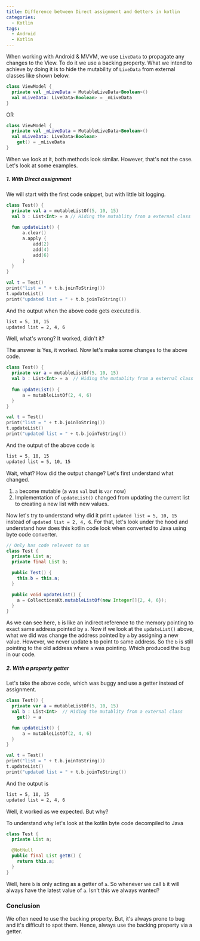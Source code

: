 ```yaml
---
title: Difference between Direct assignment and Getters in kotlin
categories:
  - Kotlin
tags:
  - Android
  - Kotlin
---
```


When working with Android & MVVM, we use `LiveData` to propagate any changes to the View. To do it we use a backing property. What we intend to achieve by doing it is to hide the mutability of `LiveData` from external classes like shown below.

```kotlin
class ViewModel {
  private val _mLiveData = MutableLiveData<Boolean>()
  val mLiveData: LiveData<Boolean> = _mLiveData
}
```
OR

```kotlin
class ViewModel {
  private val _mLiveData = MutableLiveData<Boolean>()
  val mLiveData: LiveData<Boolean>
    get() = _mLiveData
}
```

When we look at it, both methods look similar. However, that's not the case. Let's look at some examples.

##### 1. With Direct assignment
We will start with the first code snippet, but with little bit logging.

```kotlin
class Test() {
  private val a = mutableListOf(5, 10, 15)
  val b : List<Int> = a // Hiding the mutablity from a external class
  
  fun updateList() {
      a.clear()
      a.apply {
          add(2)
          add(4)
          add(6)
      }
  }
}

val t = Test()
print("list = " + t.b.joinToString())
t.updateList()
print("updated list = " + t.b.joinToString())
```

And the output when the above code gets executed is. 
```txt
list = 5, 10, 15
updated list = 2, 4, 6
```

Well, what's wrong? It worked, didn't it?

The answer is Yes, it worked. Now let's make some changes to the above code.

```kotlin
class Test() {
  private var a = mutableListOf(5, 10, 15)
  val b : List<Int> = a  // Hiding the mutablity from a external class
  
  fun updateList() {
      a = mutableListOf(2, 4, 6)
  }
}

val t = Test()
print("list = " + t.b.joinToString())
t.updateList()
print("updated list = " + t.b.joinToString())
```

And the output of the above code is 
```txt
list = 5, 10, 15
updated list = 5, 10, 15
```

Wait, what? How did the output change?
Let's first understand what changed.
1. `a` become mutable (a was `val` but is `var` now)
2. Implementation of `updateList()` changed from updating the current list to creating a new list with new values.

Now let's try to understand why did it print `updated list = 5, 10, 15` instead of `updated list = 2, 4, 6`. For that, let's look under the hood and understand how does this kotlin code look when converted to Java using byte code converter.

```java
// Only has code relevent to us
class Test {
  private List a;
  private final List b;

  public Test() {
    this.b = this.a;
  }

  public void updateList() {
  	a = CollectionsKt.mutableListOf(new Integer[]{2, 4, 6});
  }
}
```
As we can see here, `b` is like an indirect reference to the memory pointing to exact same address pointed by `a`. Now if we look at the `updateList()` above, what we did was change the address pointed by `a` by assigning a new value. However, we never update `b` to point to same address. So the `b` is still pointing to the old address where `a` was pointing. Which produced the bug in our code.

##### 2. With a property getter

Let's take the above code, which was buggy and use a getter instead of assignment.

```kotlin
class Test() {
  private var a = mutableListOf(5, 10, 15)
  val b : List<Int>  // Hiding the mutablity from a external class
    get() = a

  fun updateList() {
      a = mutableListOf(2, 4, 6)
  }
}

val t = Test()
print("list = " + t.b.joinToString())
t.updateList()
print("updated list = " + t.b.joinToString())
```

And the output is
```txt
list = 5, 10, 15
updated list = 2, 4, 6
```

Well, it worked as we expected. But why?

To understand why let's look at the kotlin byte code decompiled to Java
```java
class Test {
  private List a;

  @NotNull
  public final List getB() {
    return this.a;
  }
}
```

Well, here `b` is only acting as a getter of `a`. So whenever we call `b` it will always have the latest value of `a`. Isn't this we always wanted?

### Conclusion
We often need to use the backing property. But, it's always prone to bug and it's difficult to spot them. Hence, always use the backing property via a getter.